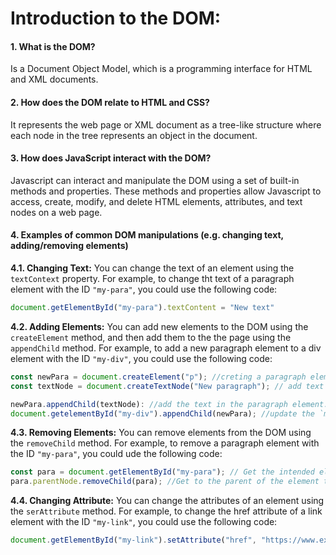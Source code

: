 # Introduction to the DOM:
#### 1. What is the DOM?
Is a Document Object Model, which is a programming interface for HTML and XML documents.
#### 2. How does the DOM relate to HTML and CSS?
It represents the web page or XML document as a tree-like structure where each node in the tree represents an object in the document.
#### 3. How does JavaScript interact with the DOM?
Javascript can interact and manipulate the DOM using a set of built-in methods and properties. These methods and properties allow Javascript to access, create, modify, and delete HTML elements, attributes, and text nodes on a web page. 
#### 4. Examples of common DOM manipulations (e.g. changing text, adding/removing elements)
**4.1. Changing Text:** You can change the text of an element using the `textContext` property.
For example, to change tht text of a paragraph element with the ID `"my-para"`, you could use the following code:

```Javascript
document.getElementById("my-para").textContent = "New text"
```

**4.2. Adding Elements:** You can add new elements to the DOM using the `createElement` method, and then add them to the the page using the `appendChild` method. For example, to add a new paragraph element to a div element with the ID `"my-div"`, you could use the following code:

```Javascript
const newPara = document.createElement("p"); //creting a paragraph element
const textNode = document.createTextNode("New paragraph"); // add text or paragraph

newPara.appendChild(textNode): //add the text in the paragraph element.
document.getelementById("my-div").appendChild(newPara); //update the `my-div` ID with the new paragaraph.
```

**4.3. Removing Elements:** You can remove elements from the DOM using the `removeChild` method. For example, to remove a paragraph element with the ID `"my-para"`, you could ude the following code: 

```Javascript
const para = document.getElementById("my-para"); // Get the intended element by it's ID name
para.parentNode.removeChild(para); //Get to the parent of the element to be removed, and specify the child to be removed.
```

**4.4. Changing Attribute:** You can change the attributes of an element using the `serAttribute` method. For example, to change the href attribute of a link element with the ID `"my-link"`, you could use the following code:

```Javascript
document.getElementById("my-link").setAttribute("href", "https://www.example.com");
```
